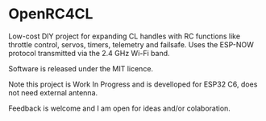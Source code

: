 # OpenRC4CL



Low-cost DIY project for expanding CL handles with RC functions like throttle control, servos, timers, telemetry and failsafe.
Uses the ESP-NOW protocol transmitted via the 2.4 GHz Wi-Fi band.



Software is released under the MIT licence.



Note this project is Work In Progress and is develloped for ESP32 C6, does not need external antenna.



Feedback is welcome and I am open for ideas and/or colaboration.

